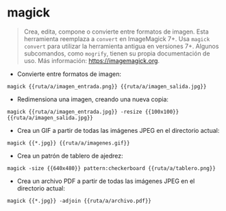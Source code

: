 # magick

> Crea, edita, compone o convierte entre formatos de imagen.
> Esta herramienta reemplaza a `convert` en ImageMagick 7+. Usa `magick convert` para utilizar la herramienta antigua en versiones 7+.
> Algunos subcomandos, como `mogrify`, tienen su propia documentación de uso.
> Más información: <https://imagemagick.org>.

- Convierte entre formatos de imagen:

`magick {{ruta/a/imagen_entrada.png}} {{ruta/a/imagen_salida.jpg}}`

- Redimensiona una imagen, creando una nueva copia:

`magick {{ruta/a/imagen_entrada.jpg}} -resize {{100x100}} {{ruta/a/imagen_salida.jpg}}`

- Crea un GIF a partir de todas las imágenes JPEG en el directorio actual:

`magick {{*.jpg}} {{ruta/a/imagenes.gif}}`

- Crea un patrón de tablero de ajedrez:

`magick -size {{640x480}} pattern:checkerboard {{ruta/a/tablero.png}}`

- Crea un archivo PDF a partir de todas las imágenes JPEG en el directorio actual:

`magick {{*.jpg}} -adjoin {{ruta/a/archivo.pdf}}`
